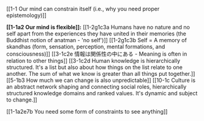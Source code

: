 [[1-1 Our mind can constrain itself (i.e., why you need proper epistemology)]]

**[[1-1a2 Our mind is flexible]]:**
	[[1-2g1c3a Humans have no nature and no self apart from the experiences they have united in their memories (the Buddhist notion of anatman - 'no self')]]
		[[1-2g1c3b Self = A memory of skandhas (form, sensation, perception, mental formations, and consciousness)]]
			[[3-1c2e 情報は関係性の中にある - Meaning is often in relation to other things]]
				[[3-1c2d Human knowledge is hierarchically structured. It's a list but also about how things on the list relate to one another. The sum of what we know is greater than all things put together.]]
					[[5-1b3 How much we can change is also unpredictable]]
						[[10-1c Culture is an abstract network shaping and connecting social roles, hierarchically structured knowledge domains and ranked values. It's dynamic and subject to change.]]

[[1-1a2e7b You need some form of constraints to see anything]]